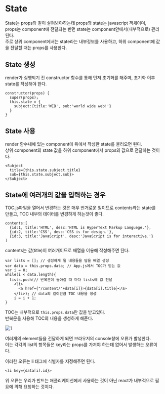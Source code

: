 # State
State는 props와 같이 살펴봐야하는데 props와 state는 javascript 객체이며,  
props는 component에 전달되는 반면 state는 component안에서(내부적으로) 관리된다.  
주로 상위 component에서는 state라는 내부정보를 사용하고, 하위 component에 값을 전달할 때는 props를 사용한다.

## State 생성
render가 실행되기 전 constructor 함수를 통해 먼저 초기화를 해주며, 초기화 이후 state를 작성해야 한다.

```
constructor(props) {
  super(props);
  this.state = {
    subject:{title:'WEB', sub:'world wide web!'}
  }
}
```
## State 사용
render 함수내에 있는 component에 위에서 작성한 state를 불러오면 된다.  
상위 component의 state 값을 하위 component에서 props의 값으로 전달하는 것이다.

```
<Subject
  title={this.state.subject.title}
  sub={this.state.subject.sub}>
</Subject>
```

## State에 여러개의 값을 입력하는 경우
TOC.js파일을 열어서 변경하는 것은 매우 번거로운 일이므로 contents라는 state를 만들고, TOC 내부의 데이터를 변경하게 하는것이 좋다.
```
contents:[
  {id:1, title:'HTML', desc:'HTML is HyperText Markup Languege.'},
  {id:2, title:'CSS', desc:'CSS is for design.'},
  {id:3, title:'JavaScript', desc:'JavaScript is for interactive.'}
]
```
contents는 값(title)이 여러개이므로 배열을 이용해 작성해주면 된다.  

```
var lists = []; // 생성하게 될 내용들을 담을 배열 생성
var data = this.props.data; // App.js에서 TOC가 받는 값
var i = 0;
while(i < data.length){
  lists.push(// 반복문이 돌아갈 때 마다 lists에 값 전달
    <li>
      <a href={"/content/"+data[i]}>{data[i].title}</a>
    </li>); // data의 길이만큼 TOC 내용을 생성
    i = i + 1;
}
```
TOC는 내부적으로 ``this.props.data``란 값을 받고있다.  
반복문을 사용해 TOC의 내용을 생성하게 해준다.  

![1](https://user-images.githubusercontent.com/73509513/167767712-e3282b3e-13e7-456e-82d9-8add0888caf8.PNG)

여러개의 element들을 전달하게 되면 브라우저의 console창에 오류가 발생한다.  
이는 각각의 list의 항목들은 key라는 props를 가져야 하는데 없어서 발생하는 오류이다.  

이러한 오류는 li 태그에 식별자를 지정해주면 된다.  
```
<li key={data[i].id}>
```

위 오류는 우리가 만드는 애플리케이션에서 사용하는 것이 아닌 react가 내부적으로 필요에 의해 요청하는 것이다.  
